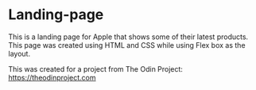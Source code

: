 # Landing-page
This is a landing page for Apple that shows some of their latest products. This page was created using HTML and CSS while using Flex box as the layout.

This was created for a project from The Odin Project: https://theodinproject.com
